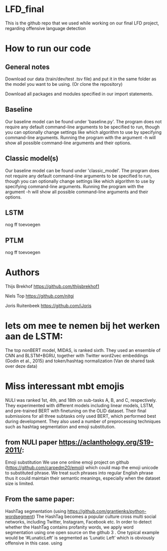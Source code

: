 # LFD_final
This is the github repo that we used while working on our final LFD project, regarding offensive language detection

# How to run our code

## General notes
Download our data (train/dev/test .tsv file) and put it in the same folder as the model you want to be using. (Or clone the repository)

Download all packages and modules specified in our import statements.

## Baseline
Our baseline model can be found under 'baseline.py'. The program does not require any default command-line arguments to be specified to run, though you can optionally change settings like which algorithm to use by specifying command-line arguments. Running the program with the argument -h will show all possible command-line arguments and their options.  

## Classic model(s)
Our baseline model can be found under 'classic_model'. The program does not require any default command-line arguments to be specified to run, though you can optionally change settings like which algorithm to use by specifying command-line arguments. Running the program with the argument -h will show all possible command-line arguments and their options.  

## LSTM
nog ff toevoegen

## PTLM
nog ff toevoegen

# Authors
Thijs Brekhof    https://github.com/thijsbrekhof1

Niels Top        https://github.com/nitgi

Joris Ruitenbeek https://github.com/iJoris


# Iets om mee te nemen bij het werken aan de LSTM:
The top nonBERT model, MIDAS, is ranked sixth. They used
an ensemble of CNN and BLSTM+BGRU, together with Twitter word2vec embeddings (Godin
et al., 2015) and token/hashtag normalization
(Van de shared task over deze data)

# Miss interessant mbt emojis
NULI was ranked 1st, 4th, and 18th on sub-tasks
A, B, and C, respectively. They experimented
with different models including linear models, LSTM, and pre-trained BERT with finetuning on the OLID dataset. Their final
submissions for all three subtasks only used
BERT, which performed best during development. They also used a number of preprocessing techniques such as hashtag segmentation and emoji substitution.

## from NULI paper https://aclanthology.org/S19-2011/:
Emoji substitution We use one online emoji
project on github (https://github.com/carpedm20/emoji) which could map the emoji unicode to substituted phrase. We treat such phrases
into regular English phrase thus it could maintain their semantic meanings, especially when the dataset size is limited.

## From the same paper:
HashTag segmentation (using https://github.com/grantjenks/python-wordsegment) The HashTag becomes
a popular culture cross multi social networks, including Twitter, Instagram, Facebook etc. In order
to detect whether the HashTag contains profanity words, we apply word segmentation using one
open source on the github 3
. One typical example
would be ‘#LunaticLeft’ is segmented as ‘Lunatic
Left’ which is obviously offensive in this case.
using 
